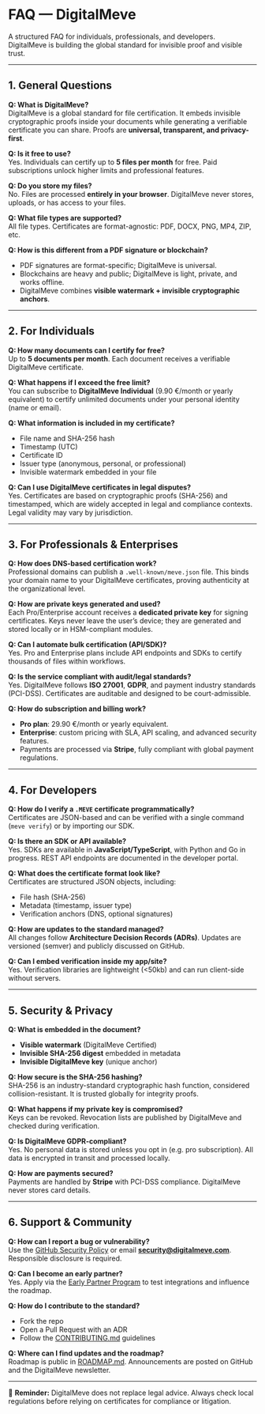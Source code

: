 # FAQ — DigitalMeve

A structured FAQ for individuals, professionals, and developers.  
DigitalMeve is building the global standard for invisible proof and visible trust.

---

## 1. General Questions

**Q: What is DigitalMeve?**  
DigitalMeve is a global standard for file certification. It embeds invisible cryptographic proofs inside your documents while generating a verifiable certificate you can share. Proofs are **universal, transparent, and privacy-first**.

**Q: Is it free to use?**  
Yes. Individuals can certify up to **5 files per month** for free. Paid subscriptions unlock higher limits and professional features.

**Q: Do you store my files?**  
No. Files are processed **entirely in your browser**. DigitalMeve never stores, uploads, or has access to your files.

**Q: What file types are supported?**  
All file types. Certificates are format-agnostic: PDF, DOCX, PNG, MP4, ZIP, etc.

**Q: How is this different from a PDF signature or blockchain?**  
- PDF signatures are format-specific; DigitalMeve is universal.  
- Blockchains are heavy and public; DigitalMeve is light, private, and works offline.  
- DigitalMeve combines **visible watermark + invisible cryptographic anchors**.

---

## 2. For Individuals

**Q: How many documents can I certify for free?**  
Up to **5 documents per month**. Each document receives a verifiable DigitalMeve certificate.

**Q: What happens if I exceed the free limit?**  
You can subscribe to **DigitalMeve Individual** (9.90 €/month or yearly equivalent) to certify unlimited documents under your personal identity (name or email).

**Q: What information is included in my certificate?**  
- File name and SHA-256 hash  
- Timestamp (UTC)  
- Certificate ID  
- Issuer type (anonymous, personal, or professional)  
- Invisible watermark embedded in your file  

**Q: Can I use DigitalMeve certificates in legal disputes?**  
Yes. Certificates are based on cryptographic proofs (SHA-256) and timestamped, which are widely accepted in legal and compliance contexts. Legal validity may vary by jurisdiction.

---

## 3. For Professionals & Enterprises

**Q: How does DNS-based certification work?**  
Professional domains can publish a `.well-known/meve.json` file. This binds your domain name to your DigitalMeve certificates, proving authenticity at the organizational level.

**Q: How are private keys generated and used?**  
Each Pro/Enterprise account receives a **dedicated private key** for signing certificates. Keys never leave the user’s device; they are generated and stored locally or in HSM-compliant modules.

**Q: Can I automate bulk certification (API/SDK)?**  
Yes. Pro and Enterprise plans include API endpoints and SDKs to certify thousands of files within workflows.

**Q: Is the service compliant with audit/legal standards?**  
Yes. DigitalMeve follows **ISO 27001**, **GDPR**, and payment industry standards (PCI-DSS). Certificates are auditable and designed to be court-admissible.

**Q: How do subscription and billing work?**  
- **Pro plan**: 29.90 €/month or yearly equivalent.  
- **Enterprise**: custom pricing with SLA, API scaling, and advanced security features.  
- Payments are processed via **Stripe**, fully compliant with global payment regulations.

---

## 4. For Developers

**Q: How do I verify a `.MEVE` certificate programmatically?**  
Certificates are JSON-based and can be verified with a single command (`meve verify`) or by importing our SDK.

**Q: Is there an SDK or API available?**  
Yes. SDKs are available in **JavaScript/TypeScript**, with Python and Go in progress. REST API endpoints are documented in the developer portal.

**Q: What does the certificate format look like?**  
Certificates are structured JSON objects, including:  
- File hash (SHA-256)  
- Metadata (timestamp, issuer type)  
- Verification anchors (DNS, optional signatures)  

**Q: How are updates to the standard managed?**  
All changes follow **Architecture Decision Records (ADRs)**. Updates are versioned (semver) and publicly discussed on GitHub.

**Q: Can I embed verification inside my app/site?**  
Yes. Verification libraries are lightweight (<50kb) and can run client-side without servers.

---

## 5. Security & Privacy

**Q: What is embedded in the document?**  
- **Visible watermark** (DigitalMeve Certified)  
- **Invisible SHA-256 digest** embedded in metadata  
- **Invisible DigitalMeve key** (unique anchor)  

**Q: How secure is the SHA-256 hashing?**  
SHA-256 is an industry-standard cryptographic hash function, considered collision-resistant. It is trusted globally for integrity proofs.

**Q: What happens if my private key is compromised?**  
Keys can be revoked. Revocation lists are published by DigitalMeve and checked during verification.

**Q: Is DigitalMeve GDPR-compliant?**  
Yes. No personal data is stored unless you opt in (e.g. pro subscription). All data is encrypted in transit and processed locally.

**Q: How are payments secured?**  
Payments are handled by **Stripe** with PCI-DSS compliance. DigitalMeve never stores card details.

---

## 6. Support & Community

**Q: How can I report a bug or vulnerability?**  
Use the [GitHub Security Policy](./SECURITY.md) or email **security@digitalmeve.com**. Responsible disclosure is required.

**Q: Can I become an early partner?**  
Yes. Apply via the [Early Partner Program](./PARTNERS.md) to test integrations and influence the roadmap.

**Q: How do I contribute to the standard?**  
- Fork the repo  
- Open a Pull Request with an ADR  
- Follow the [CONTRIBUTING.md](./CONTRIBUTING.md) guidelines  

**Q: Where can I find updates and the roadmap?**  
Roadmap is public in [ROADMAP.md](./ROADMAP.md). Announcements are posted on GitHub and the DigitalMeve newsletter.

---

📌 **Reminder:** DigitalMeve does not replace legal advice. Always check local regulations before relying on certificates for compliance or litigation.
